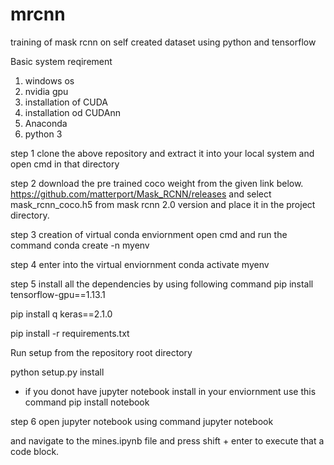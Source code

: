 # mrcnn
training of mask rcnn on self created dataset using python and tensorflow

Basic system reqirement
1. windows os
2. nvidia gpu
3. installation of CUDA
4. installation od CUDAnn
5. Anaconda
6. python 3

step 1 clone the above repository and extract it into your local system and open cmd in that directory

step 2 download the pre trained coco weight from the given link below.
https://github.com/matterport/Mask_RCNN/releases
and select mask_rcnn_coco.h5 from mask rcnn 2.0 version and place it in the project directory.

step 3 creation of virtual conda enviornment
open cmd and run the command
conda create -n myenv

step 4 enter into the virtual enviornment
conda activate myenv
  
step 5 install all the dependencies by using following command
pip install tensorflow-gpu==1.13.1

pip install q keras==2.1.0

pip install -r requirements.txt

Run setup from the repository root directory

python setup.py install

* if you donot have jupyter notebook install in your enviornment use this command
pip install notebook

step 6 open jupyter notebook using command
jupyter notebook

and navigate to the mines.ipynb file and press shift + enter to execute that a code block.






